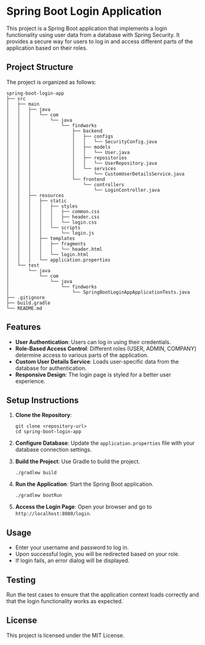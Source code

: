 # Spring Boot Login Application

This project is a Spring Boot application that implements a login functionality using user data from a database with Spring Security. It provides a secure way for users to log in and access different parts of the application based on their roles.

## Project Structure

The project is organized as follows:

```
spring-boot-login-app
├── src
│   ├── main
│   │   ├── java
│   │   │   └── com
│   │   │       └── java
│   │   │           └── findworks
│   │   │               ├── backend
│   │   │               │   ├── configs
│   │   │               │   │   └── SecurityConfig.java
│   │   │               │   ├── models
│   │   │               │   │   └── User.java
│   │   │               │   ├── repositories
│   │   │               │   │   └── UserRepository.java
│   │   │               │   └── services
│   │   │               │       └── CustomUserDetailsService.java
│   │   │               └── frontend
│   │   │                   └── controllers
│   │   │                       └── LoginController.java
│   │   ├── resources
│   │   │   ├── static
│   │   │   │   ├── styles
│   │   │   │   │   ├── common.css
│   │   │   │   │   ├── header.css
│   │   │   │   │   └── login.css
│   │   │   │   └── scripts
│   │   │   │       └── login.js
│   │   │   ├── templates
│   │   │   │   ├── fragments
│   │   │   │   │   └── header.html
│   │   │   │   └── login.html
│   │   │   └── application.properties
│   └── test
│       └── java
│           └── com
│               └── java
│                   └── findworks
│                       └── SpringBootLoginAppApplicationTests.java
├── .gitignore
├── build.gradle
└── README.md
```

## Features

- **User Authentication**: Users can log in using their credentials.
- **Role-Based Access Control**: Different roles (USER, ADMIN, COMPANY) determine access to various parts of the application.
- **Custom User Details Service**: Loads user-specific data from the database for authentication.
- **Responsive Design**: The login page is styled for a better user experience.

## Setup Instructions

1. **Clone the Repository**: 
   ```
   git clone <repository-url>
   cd spring-boot-login-app
   ```

2. **Configure Database**: Update the `application.properties` file with your database connection settings.

3. **Build the Project**: Use Gradle to build the project.
   ```
   ./gradlew build
   ```

4. **Run the Application**: Start the Spring Boot application.
   ```
   ./gradlew bootRun
   ```

5. **Access the Login Page**: Open your browser and go to `http://localhost:8080/login`.

## Usage

- Enter your username and password to log in.
- Upon successful login, you will be redirected based on your role.
- If login fails, an error dialog will be displayed.

## Testing

Run the test cases to ensure that the application context loads correctly and that the login functionality works as expected.

## License

This project is licensed under the MIT License.